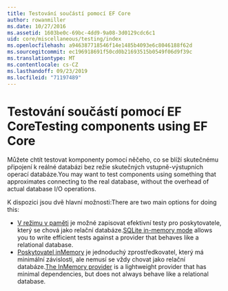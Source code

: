 ```yaml
---
title: Testování součástí pomocí EF Core
author: rowanmiller
ms.date: 10/27/2016
ms.assetid: 1603be0c-69bc-4dd9-9a08-3d0129cdc6c1
uid: core/miscellaneous/testing/index
ms.openlocfilehash: a946387718546f14e1485b4093e6c8046188f62d
ms.sourcegitcommit: ec196918691f50cd0b21693515b0549f06d9f39c
ms.translationtype: MT
ms.contentlocale: cs-CZ
ms.lasthandoff: 09/23/2019
ms.locfileid: "71197489"
---
```

# <a name="testing-components-using-ef-core"></a><span data-ttu-id="8b9ac-102">Testování součástí pomocí EF Core</span><span class="sxs-lookup"><span data-stu-id="8b9ac-102">Testing components using EF Core</span></span>

<span data-ttu-id="8b9ac-103">Můžete chtít testovat komponenty pomocí něčeho, co se blíží skutečnému připojení k reálné databázi bez režie skutečných vstupně-výstupních operací databáze.</span><span class="sxs-lookup"><span data-stu-id="8b9ac-103">You may want to test components using something that approximates connecting to the real database, without the overhead of actual database I/O operations.</span></span>

<span data-ttu-id="8b9ac-104">K dispozici jsou dvě hlavní možnosti:</span><span class="sxs-lookup"><span data-stu-id="8b9ac-104">There are two main options for doing this:</span></span>
 * <span data-ttu-id="8b9ac-105">[V režimu v paměti](sqlite.md) je možné zapisovat efektivní testy pro poskytovatele, který se chová jako relační databáze.</span><span class="sxs-lookup"><span data-stu-id="8b9ac-105">[SQLite in-memory mode](sqlite.md) allows you to write efficient tests against a provider that behaves like a relational database.</span></span>
 * <span data-ttu-id="8b9ac-106">[Poskytovatel inMemory](in-memory.md) je jednoduchý zprostředkovatel, který má minimální závislosti, ale nemusí se vždy chovat jako relační databáze.</span><span class="sxs-lookup"><span data-stu-id="8b9ac-106">[The InMemory provider](in-memory.md) is a lightweight provider that has minimal dependencies, but does not always behave like a relational database.</span></span>
